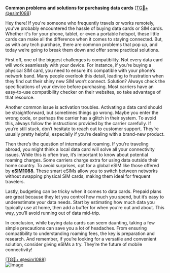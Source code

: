 **Common problems and solutions for purchasing data cards** [[TG💪+ @esim1088](https://t.me/s/esim1088)]

Hey there! If you're someone who frequently travels or works remotely, you've probably encountered the hassle of buying data cards or SIM cards. Whether it's for your phone, tablet, or even a portable hotspot, these little cards can make all the difference when it comes to staying connected. But, as with any tech purchase, there are common problems that pop up, and today we’re going to break them down and offer some practical solutions.

First off, one of the biggest challenges is compatibility. Not every data card will work seamlessly with your device. For instance, if you’re buying a physical SIM card, you need to ensure it’s compatible with your phone’s network band. Many people overlook this detail, leading to frustration when they find out their shiny new SIM won’t connect. Solution? Always check the specifications of your device before purchasing. Most carriers have an easy-to-use compatibility checker on their websites, so take advantage of that resource.

Another common issue is activation troubles. Activating a data card should be straightforward, but sometimes things go wrong. Maybe you enter the wrong code, or perhaps the carrier has a glitch in their system. To avoid this, always follow the instructions provided by the carrier carefully. If you’re still stuck, don’t hesitate to reach out to customer support. They’re usually pretty helpful, especially if you’re dealing with a brand-new product.

Then there’s the question of international roaming. If you’re traveling abroad, you might think a local data card will solve all your connectivity issues. While this is often true, it’s important to know about potential roaming charges. Some carriers charge extra for using data outside their home country. To avoid surprises, opt for a global eSIM like those offered by **[eSIM1088](https://t.me/s/esim1088)**. These smart eSIMs allow you to switch between networks without swapping physical SIM cards, making them ideal for frequent travelers.

Lastly, budgeting can be tricky when it comes to data cards. Prepaid plans are great because they let you control how much you spend, but it’s easy to underestimate your data needs. Start by estimating how much data you typically use at home, then add a buffer for when you’re out and about. This way, you’ll avoid running out of data mid-trip.

In conclusion, while buying data cards can seem daunting, taking a few simple precautions can save you a lot of headaches. From ensuring compatibility to understanding roaming fees, the key is preparation and research. And remember, if you’re looking for a versatile and convenient solution, consider giving eSIMs a try. They’re the future of mobile connectivity!

[[TG💪+ @esim1088](https://t.me/s/esim1088)]  
![Image](https://i.postimg.cc/Y0z9fWf4/image.png)